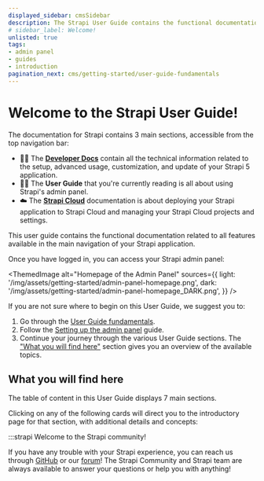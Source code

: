 ```yaml
---
displayed_sidebar: cmsSidebar
description: The Strapi User Guide contains the functional documentation related to all features available in the main navigation of your Strapi application.
# sidebar_label: Welcome!
unlisted: true
tags:
- admin panel
- guides
- introduction
pagination_next: cms/getting-started/user-guide-fundamentals
---
```


# Welcome to the Strapi User Guide!

<SubtleCallout title="Developer Docs, User Guide, and Strapi Cloud documentation" emoji="📍">

The documentation for Strapi contains 3 main sections, accessible from the top navigation bar:

- 🧑‍💻 The **[Developer Docs](/cms/intro)** contain all the technical information related to the setup, advanced usage, customization, and update of your Strapi 5 application.
- 🧑‍🏫 The **User Guide** that you're currently reading is all about using Strapi's admin panel.
- ☁️ The **[Strapi Cloud](/cloud/intro)** documentation is about deploying your Strapi application to Strapi Cloud and managing your Strapi Cloud projects and settings.

</SubtleCallout>

This user guide contains the functional documentation related to all features available in the main navigation of your Strapi application.

Once you have logged in, you can access your Strapi admin panel:

<ThemedImage
alt="Homepage of the Admin Panel"
sources={{
    light: '/img/assets/getting-started/admin-panel-homepage.png',
    dark: '/img/assets/getting-started/admin-panel-homepage_DARK.png',
  }}
/>

If you are not sure where to begin on this User Guide, we suggest you to:

1. Go through the [User Guide fundamentals](/cms/getting-started/user-guide-fundamentals).
2. Follow the [Setting up the admin panel](/cms/getting-started/setting-up-admin-panel) guide.
3. Continue your journey through the various User Guide sections. The ["What you will find here"](#what-you-will-find-here) section gives you an overview of the available topics.

## What you will find here

The table of content in this User Guide displays 7 main sections.

Clicking on any of the following cards will direct you to the introductory page for that section, with additional details and concepts:

<CustomDocCardsWrapper>
  <CustomDocCard emoji="📝" title="Content Manager" description="Manage and publish all content types created with the Content-type Builder." link="/cms/content-manager" />
  <CustomDocCard emoji="📚" title="Content Type Builder" description="Build your data structure by creating and managing content-types." link="/cms/content-type-builder" />
  <CustomDocCard emoji="🗃️" title="Media Library" description="Upload and manage all assets and organize them into folders." link="/cms/media-library" />
  <CustomDocCard emoji="📅" title="Releases" description="Arrange entries into containers for publishing and unpublishing actions." link="/cms/releases/introduction"/>
  <CustomDocCard emoji="🔐" title="Users, Roles & Permission" description="Assign permission to roles, which are then associated with users." link="/cms/users-roles-permissions"/>
  <CustomDocCard emoji="⚙️" title="General Settings" description="Access features needed set up your Strapi admin panel." link="/cms/settings/introduction" />
</CustomDocCardsWrapper>

:::strapi Welcome to the Strapi community!

If you have any trouble with your Strapi experience, you can reach us through [GitHub](https://github.com/strapi/) or our [forum](https://forum.strapi.io/)! The Strapi Community and Strapi team are always available to answer your questions or help you with anything!
